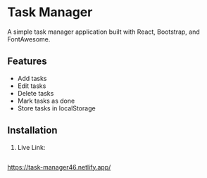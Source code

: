 # Task Manager

A simple task manager application built with React, Bootstrap, and FontAwesome.

## Features

- Add tasks
- Edit tasks
- Delete tasks
- Mark tasks as done
- Store tasks in localStorage

## Installation

1. Live Link:
   ```bash
  https://task-manager46.netlify.app/
